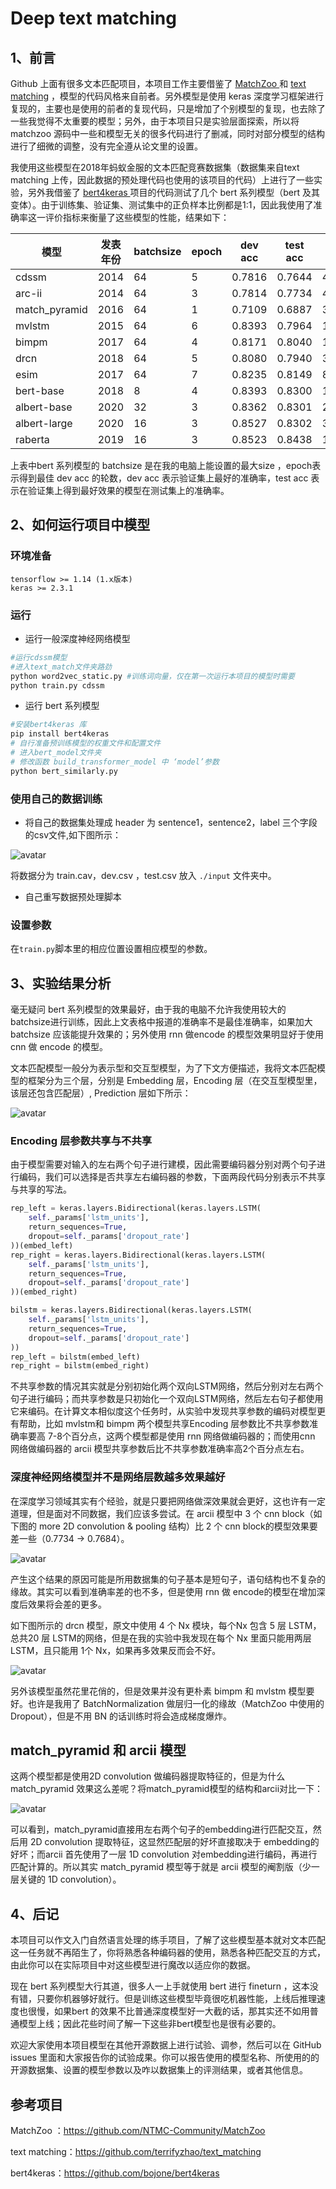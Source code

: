# Deep text matching

## 1、前言

Github 上面有很多文本匹配项目，本项目工作主要借鉴了 [MatchZoo ](https://github.com/NTMC-Community/MatchZoo)和 [text matching](https://github.com/terrifyzhao/text_matching) ，模型的代码风格来自前者。另外模型是使用 keras 深度学习框架进行复现的，主要也是使用的前者的复现代码，只是增加了个别模型的复现，也去除了一些我觉得不太重要的模型；另外，由于本项目只是实验层面探索，所以将 matchzoo 源码中一些和模型无关的很多代码进行了删减，同时对部分模型的结构进行了细微的调整，没有完全遵从论文里的设置。

我使用这些模型在2018年蚂蚁金服的文本匹配竞赛数据集（数据集来自text matching 上传，因此数据的预处理代码也使用的该项目的代码）上进行了一些实验，另外我借鉴了 [bert4keras ](https://github.com/bojone/bert4keras)项目的代码测试了几个 bert 系列模型（bert 及其变体）。由于训练集、验证集、测试集中的正负样本比例都是1:1，因此我使用了准确率这一评价指标来衡量了这些模型的性能，结果如下：

| 模型          | 发表年份 | batchsize | epoch | dev acc | test acc | 训练参数量  |
| ------------- | -------- | --------- | ----- | ------- | -------- | ----------- |
| cdssm         | 2014     | 64        | 5     | 0.7816  | 0.7644   | 470,684     |
| arc-ii        | 2014     | 64        | 3     | 0.7814  | 0.7734   | 47,362      |
| match_pyramid | 2016     | 64        | 1     | 0.7109  | 0.6887   | 3,650,882   |
| mvlstm        | 2015     | 64        | 6     | 0.8393  | 0.7964   | 107,778     |
| bimpm         | 2017     | 64        | 4     | 0.8171  | 0.8040   | 103,426     |
| drcn          | 2018     | 64        | 5     | 0.8080  | 0.7940   | 3,430,050   |
| esim          | 2017     | 64        | 7     | 0.8235  | 0.8149   | 839,810     |
| bert-base     | 2018     | 8         | 4     | 0.8393  | 0.8300   | 177,854,978 |
| albert-base   | 2020     | 32        | 3     | 0.8362  | 0.8301   | 24,302,594  |
| albert-large  | 2020     | 16        | 3     | 0.8527  | 0.8302   | 35,811,330  |
| raberta       | 2019     | 16        | 3     | 0.8523  | 0.8438   | 102,269,186 |

上表中bert 系列模型的 batchsize 是在我的电脑上能设置的最大size ，epoch表示得到最佳 dev acc 的轮数，dev acc 表示验证集上最好的准确率，test acc 表示在验证集上得到最好效果的模型在测试集上的准确率。

## 2、如何运行项目中模型

### 环境准备

```
tensorflow >= 1.14 (1.x版本)
keras >= 2.3.1
```

### 运行

- 运行一般深度神经网络模型

```python
#运行cdssm模型
#进入text_match文件夹路劲
python word2vec_static.py #训练词向量，仅在第一次运行本项目的模型时需要
python train.py cdssm
```

- 运行 bert 系列模型

```python
#安装bert4keras 库
pip install bert4keras
# 自行准备预训练模型的权重文件和配置文件
# 进入bert_model文件夹
# 修改函数 build_transformer_model 中 ‘model’参数
python bert_similarly.py
```

### 使用自己的数据训练

- 将自己的数据集处理成 header 为 sentence1，sentence2，label 三个字段的csv文件,如下图所示：

![avatar](./pic/捕获6.png)

将数据分为 train.cav，dev.csv ，test.csv 放入 `./input` 文件夹中。

- 自己重写数据预处理脚本

### 设置参数

在`train.py`脚本里的相应位置设置相应模型的参数。

## 3、实验结果分析

毫无疑问 bert 系列模型的效果最好，由于我的电脑不允许我使用较大的batchsize进行训练，因此上文表格中报道的准确率不是最佳准确率，如果加大batchsize 应该能提升效果的；另外使用 rnn 做encode 的模型效果明显好于使用cnn 做 encode 的模型。

文本匹配模型一般分为表示型和交互型模型，为了下文方便描述，我将文本匹配模型的框架分为三个层，分别是 Embedding 层，Encoding 层（在交互型模型里，该层还包含匹配层）, Prediction 层如下所示：

![avatar](./pic/7.png)

### Encoding 层参数共享与不共享

由于模型需要对输入的左右两个句子进行建模，因此需要编码器分别对两个句子进行编码，我们可以选择是否共享左右编码器的参数，下面两段代码分别表示不共享与共享的写法。

```python
rep_left = keras.layers.Bidirectional(keras.layers.LSTM(
    self._params['lstm_units'],
    return_sequences=True,
    dropout=self._params['dropout_rate']
))(embed_left)
rep_right = keras.layers.Bidirectional(keras.layers.LSTM(
    self._params['lstm_units'],
    return_sequences=True,
    dropout=self._params['dropout_rate']
))(embed_right)
```

```python
bilstm = keras.layers.Bidirectional(keras.layers.LSTM(
    self._params['lstm_units'],
    return_sequences=True,
    dropout=self._params['dropout_rate']
))
rep_left = bilstm(embed_left)
rep_right = bilstm(embed_right)
```

不共享参数的情况其实就是分别初始化两个双向LSTM网络，然后分别对左右两个句子进行编码；而共享参数是只初始化一个双向LSTM网络，然后左右句子都使用它来编码。在计算文本相似度这个任务时，从实验中发现共享参数的编码对模型更有帮助，比如 mvlstm和 bimpm 两个模型共享Encoding 层参数比不共享参数准确率要高 7-8个百分点，这两个模型都是使用 rnn 网络做编码器的；而使用cnn 网络做编码器的 arcii 模型共享参数后比不共享参数准确率高2个百分点左右。

### 深度神经网络模型并不是网络层数越多效果越好

在深度学习领域其实有个经验，就是只要把网络做深效果就会更好，这也许有一定道理，但是面对不同数据，我们应该多尝试。在 arcii 模型中 3 个 cnn block（如下图的 more 2D convolution & pooling 结构）比 2 个 cnn block的模型效果要差一些（0.7734 -> 0.7684）。

![avatar](./pic/arcii.png)

产生这个结果的原因可能是所用数据集的句子基本是短句子，语句结构也不复杂的缘故。其实可以看到准确率差的也不多，但是使用 rnn 做 encode的模型在增加深度后效果将会差的更多。

如下图所示的 drcn 模型，原文中使用 4 个 Nx 模块，每个Nx 包含 5 层 LSTM，总共20 层 LSTM的网络，但是在我的实验中我发现在每个 Nx 里面只能用两层LSTM，且只能用 1个 Nx，如果再多效果反而会不好。

![avatar](./pic/drcn.png)

另外该模型虽然花里花俏的，但是效果并没有更朴素 bimpm 和 mvlstm 模型要好。也许是我用了 BatchNormalization 做层归一化的缘故（MatchZoo 中使用的 Dropout），但是不用 BN 的话训练时将会造成梯度爆炸。

## match_pyramid 和 arcii 模型

这两个模型都是使用2D convolution 做编码器提取特征的，但是为什么match_pyramid 效果这么差呢？将match_pyramid模型的结构和arcii对比一下：

![avatar](./pic/match_pyramid.png)

可以看到，match_pyramid直接用左右两个句子的embedding进行匹配交互，然后用 2D convolution 提取特征，这显然匹配层的好坏直接取决于 embedding的好坏；而arcii 首先使用了一层 1D convolution 对embedding进行编码，再进行匹配计算的。所以其实 match_pyramid 模型等于就是 arcii 模型的阉割版（少一层关键的 1D convolution）。

## 4、后记

本项目可以作文入门自然语言处理的练手项目，了解了这些模型基本就对文本匹配这一任务就不再陌生了，你将熟悉各种编码器的使用，熟悉各种匹配交互的方式，由此你可以在实际项目中对这些模型进行魔改以适应你的数据。

现在 bert 系列模型大行其道，很多人一上手就使用 bert 进行 fineturn ，这本没有错，只要你机器够好就行。但是训练这些模型毕竟很吃机器性能，上线后推理速度也很慢，如果bert 的效果不比普通深度模型好一大截的话，那其实还不如用普通模型上线；因此花些时间了解一下这些非bert模型也是很有必要的。

欢迎大家使用本项目模型在其他开源数据上进行试验、调参，然后可以在 GitHub issues 里面和大家报告你的试验成果。你可以报告使用的模型名称、所使用的的开源数据集、设置的模型参数以及咋以数据集上的评测结果，或者其他信息。

## 参考项目

MatchZoo ：https://github.com/NTMC-Community/MatchZoo

text matching：https://github.com/terrifyzhao/text_matching

bert4keras：https://github.com/bojone/bert4keras
